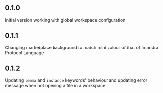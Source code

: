 ## 0.1.0

Initial version working with global workspace configuration

## 0.1.1

Changing marketplace background to match mint colour of that of Imandra Protocol Language

## 0.1.2

Updating `lemma` and `instance` keywords' behaviour and updating error message when not opening a file in a workspace.
